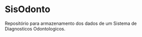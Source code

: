 SisOdonto
=========

Repositório para armazenamento dos dados de um Sistema de Diagnosticos Odontologicos.